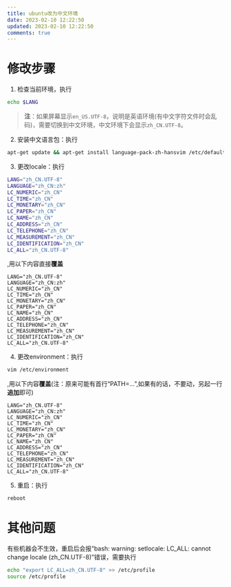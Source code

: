 ```yaml
---
title: ubuntu改为中文环境
date: 2023-02-10 12:22:50
updated: 2023-02-10 12:22:50
comments: true
---
```

# 修改步骤

1. 检查当前环境，执行

```bash
echo $LANG
```

> **注**：如果屏幕显示`en_US.UTF-8`，说明是英语环境(有中文字符文件时会乱码)，需要切换到中文环境，中文环境下会显示`zh_CN.UTF-8`。

2. 安装中文语言包：执行

```bash
apt-get update && apt-get install language-pack-zh-hansvim /etc/default/locale
```

3. 更改locale：执行

```bash
LANG="zh_CN.UTF-8"
LANGUAGE="zh_CN:zh"
LC_NUMERIC="zh_CN"
LC_TIME="zh_CN"
LC_MONETARY="zh_CN"
LC_PAPER="zh_CN"
LC_NAME="zh_CN"
LC_ADDRESS="zh_CN"
LC_TELEPHONE="zh_CN"
LC_MEASUREMENT="zh_CN"
LC_IDENTIFICATION="zh_CN"
LC_ALL="zh_CN.UTF-8"
```

,用以下内容直接**覆盖**

```
LANG="zh_CN.UTF-8"
LANGUAGE="zh_CN:zh"
LC_NUMERIC="zh_CN"
LC_TIME="zh_CN"
LC_MONETARY="zh_CN"
LC_PAPER="zh_CN"
LC_NAME="zh_CN"
LC_ADDRESS="zh_CN"
LC_TELEPHONE="zh_CN"
LC_MEASUREMENT="zh_CN"
LC_IDENTIFICATION="zh_CN"
LC_ALL="zh_CN.UTF-8"
```

4. 更改environment：执行

```bash
vim /etc/environment
```

,用以下内容**覆盖**(注：原来可能有首行“PATH=...”,如果有的话，不要动，另起一行**追加**即可)

```
LANG="zh_CN.UTF-8"
LANGUAGE="zh_CN:zh"
LC_NUMERIC="zh_CN"
LC_TIME="zh_CN"
LC_MONETARY="zh_CN"
LC_PAPER="zh_CN"
LC_NAME="zh_CN"
LC_ADDRESS="zh_CN"
LC_TELEPHONE="zh_CN"
LC_MEASUREMENT="zh_CN"
LC_IDENTIFICATION="zh_CN"
LC_ALL="zh_CN.UTF-8"
```

5. 重启：执行

```bash
reboot
```

# 其他问题

有些机器会不生效，重启后会报“bash: warning: setlocale: LC_ALL: cannot change locale (zh_CN.UTF-8)”错误，需要执行

```bash
echo "export LC_ALL=zh_CN.UTF-8" >> /etc/profile
source /etc/profile
```